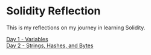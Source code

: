 # Solidity Reflection
This is my reflections on my journey in learning Solidity.

[Day 1 - Variables](Days/day1.md)  
[Day 2 - Strings, Hashes, and Bytes](Days/day2.md)
